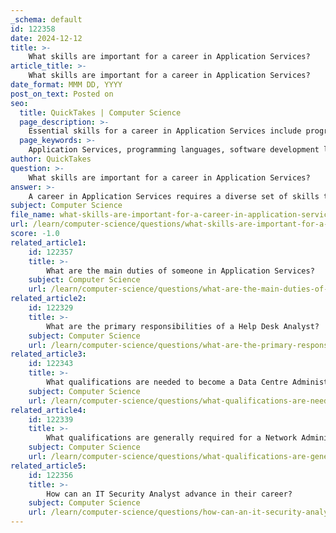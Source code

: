 ```yaml
---
_schema: default
id: 122358
date: 2024-12-12
title: >-
    What skills are important for a career in Application Services?
article_title: >-
    What skills are important for a career in Application Services?
date_format: MMM DD, YYYY
post_on_text: Posted on
seo:
  title: QuickTakes | Computer Science
  page_description: >-
    Essential skills for a career in Application Services include programming proficiency, understanding of the software development life cycle, strong problem-solving ability, effective communication, and adaptability to new technologies.
  page_keywords: >-
    Application Services, programming languages, software development life cycle, SDLC, problem-solving, critical thinking, collaboration, communication, continuous learning, adaptability, detail-oriented, documentation skills, technical support, cloud computing, distributed systems, security mindset
author: QuickTakes
question: >-
    What skills are important for a career in Application Services?
answer: >-
    A career in Application Services requires a diverse set of skills that encompass both technical and interpersonal abilities. Here are some of the most important skills for individuals pursuing a career in this field:\n\n1. **Proficiency in Programming Languages**: A strong foundation in programming languages such as Java, Python, or C# is essential. This technical expertise allows professionals to develop, maintain, and troubleshoot applications effectively.\n\n2. **Understanding of Software Development Life Cycle (SDLC)**: Familiarity with the various stages of the SDLC, including planning, design, development, testing, deployment, and support, is crucial for managing application projects efficiently.\n\n3. **Problem-Solving and Critical Thinking**: The ability to analyze issues, identify root causes, and develop effective solutions is vital in application services, where challenges can arise at any stage of the development process.\n\n4. **Collaboration and Communication**: Effective communication skills are necessary for working within a team and interacting with stakeholders. Collaboration is key in ensuring that all team members are aligned and that the final product meets user needs.\n\n5. **Continuous Learning and Adaptability**: The technology landscape is constantly evolving, so professionals must be willing to learn new tools, languages, and methodologies to stay relevant in the field.\n\n6. **Detail-Oriented Approach**: Attention to detail is important in application development to ensure that applications are built correctly and function as intended, minimizing bugs and errors.\n\n7. **Facilitation and Documentation Skills**: Being able to document processes, decisions, and changes is essential for maintaining clarity and continuity within projects. This also aids in onboarding new team members and ensuring compliance with standards.\n\n8. **Technical Support Skills**: Understanding how to provide application support and troubleshoot issues is critical for maintaining user satisfaction and operational efficiency.\n\n9. **Cloud Computing and Distributed Systems**: Knowledge of cloud platforms and distributed systems is increasingly important as more applications are deployed in cloud environments.\n\n10. **Security Mindset**: Awareness of security best practices and the ability to implement them in application development is crucial to protect sensitive data and maintain compliance with regulations.\n\nBy developing these skills, individuals can position themselves for success in Application Services, contributing to the design, development, and maintenance of effective software solutions.
subject: Computer Science
file_name: what-skills-are-important-for-a-career-in-application-services.md
url: /learn/computer-science/questions/what-skills-are-important-for-a-career-in-application-services
score: -1.0
related_article1:
    id: 122357
    title: >-
        What are the main duties of someone in Application Services?
    subject: Computer Science
    url: /learn/computer-science/questions/what-are-the-main-duties-of-someone-in-application-services
related_article2:
    id: 122329
    title: >-
        What are the primary responsibilities of a Help Desk Analyst?
    subject: Computer Science
    url: /learn/computer-science/questions/what-are-the-primary-responsibilities-of-a-help-desk-analyst
related_article3:
    id: 122343
    title: >-
        What qualifications are needed to become a Data Centre Administrator?
    subject: Computer Science
    url: /learn/computer-science/questions/what-qualifications-are-needed-to-become-a-data-centre-administrator
related_article4:
    id: 122339
    title: >-
        What qualifications are generally required for a Network Administrator role?
    subject: Computer Science
    url: /learn/computer-science/questions/what-qualifications-are-generally-required-for-a-network-administrator-role
related_article5:
    id: 122356
    title: >-
        How can an IT Security Analyst advance in their career?
    subject: Computer Science
    url: /learn/computer-science/questions/how-can-an-it-security-analyst-advance-in-their-career
---
```


&nbsp;
